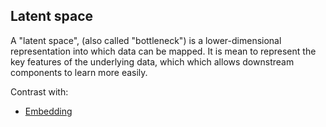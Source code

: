 ## Latent space

A "latent space", (also called "bottleneck") is a lower-dimensional representation into which data can be mapped. It is mean to represent the key features of the underlying data, which which allows downstream components to learn more easily.

Contrast with:

* [Embedding](#embedding)

